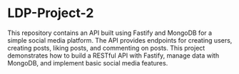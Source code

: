 # LDP-Project-2
This repository contains an API built using Fastify and MongoDB for a simple social media platform. The API provides endpoints for creating users, creating posts, liking posts, and commenting on posts. This project demonstrates how to build a RESTful API with Fastify, manage data with MongoDB, and implement basic social media features.
